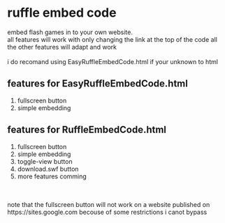 # ruffle embed code
embed flash games in to your own website.
<br />
all features will work with only changing the link at the top of the code all the other features will adapt and work
<br />
<br />
i do recomand using EasyRuffleEmbedCode.html if your unknown to html

## features for EasyRuffleEmbedCode.html
1. fullscreen button
2. simple embedding

## features for RuffleEmbedCode.html
1. fullscreen button
2. simple embedding 
3. toggle-view button
4. download.swf button
5. more features comming
<br />
<br />
note that the fullscreen button will not work on a website published on https://sites.google.com becouse of some restrictions i canot bypass
